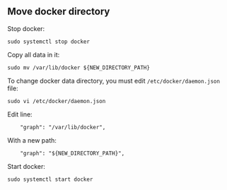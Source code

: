 Move docker directory
------

Stop docker:
```
sudo systemctl stop docker
```

Copy all data in it:
```
sudo mv /var/lib/docker ${NEW_DIRECTORY_PATH}
```

To change docker data directory, you must edit `/etc/docker/daemon.json` file:
```
sudo vi /etc/docker/daemon.json
```

Edit line:
```
    "graph": "/var/lib/docker",
```

With a new path:
```
    "graph": "${NEW_DIRECTORY_PATH}",
```

Start docker:
```
sudo systemctl start docker
```
